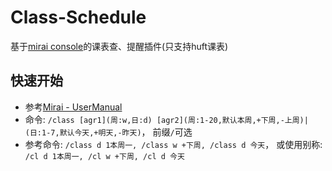 # Class-Schedule
基于[mirai console](https://github.com/mamoe/mirai)的课表查、提醒插件(只支持huft课表)

## 快速开始
  - 参考[Mirai - UserManual](https://github.com/mamoe/mirai/blob/dev/docs/UserManual.md) <br>
  - 命令: `/class [agr1](周:w,日:d) [agr2](周:1-20,默认本周,+下周,-上周)|(日:1-7,默认今天,+明天,-昨天)`， 前缀`/`可选
  - 参考命令: `/class d 1本周一, /class w +下周, /class d 今天`， 或使用别称: `/cl d 1本周一, /cl w +下周, /cl d 今天`

